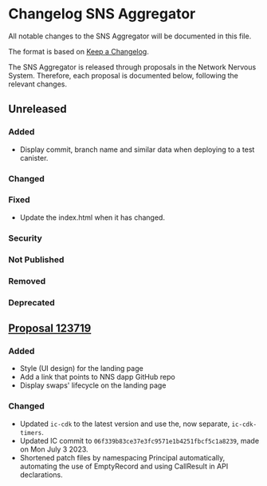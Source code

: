 # Changelog SNS Aggregator

All notable changes to the SNS Aggregator will be documented in this file.

The format is based on [Keep a Changelog](https://keepachangelog.com/en/1.0.0/).

The SNS Aggregator is released through proposals in the Network Nervous System. Therefore, each proposal is documented below, following the relevant changes.

## Unreleased

### Added
- Display commit, branch name and similar data when deploying to a test canister.
### Changed
### Fixed
* Update the index.html when it has changed.
### Security
### Not Published
### Removed
### Deprecated

## [Proposal 123719](https://nns.ic0.app/proposal/?u=qoctq-giaaa-aaaaa-aaaea-cai&proposal=123719)

### Added
- Style (UI design) for the landing page
- Add a link that points to NNS dapp GitHub repo 
- Display swaps' lifecycle on the landing page
### Changed
- Updated `ic-cdk` to the latest version and use the, now separate, `ic-cdk-timers`.
- Updated IC commit to `06f339b83ce37e3fc9571e1b4251fbcf5c1a8239`, made on Mon July 3 2023.
- Shortened patch files by namespacing Principal automatically, automating the use of EmptyRecord and using CallResult in API declarations.
